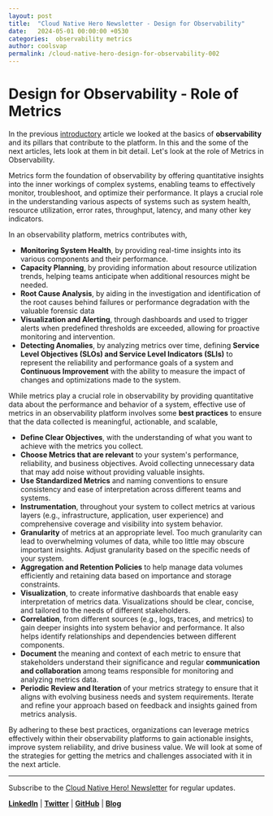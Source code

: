 ```yaml
---
layout: post
title:  "Cloud Native Hero Newsletter - Design for Observability"
date:   2024-05-01 00:00:00 +0530
categories:  observability metrics
author: coolsvap
permalink: /cloud-native-hero-design-for-observability-002
---
```

# Design for Observability - Role of Metrics

In the previous [introductory](https://cloudnativehero.github.io/cloud-native-hero-design-for-observability-001) article we looked at the basics of **observability** and its pillars that contribute to the platform. In this and the some of the next articles, lets look at them in bit detail. Let's look at the role of Metrics in Observability.

Metrics form the foundation of observability by offering quantitative insights into the inner workings of complex systems, enabling teams to effectively monitor, troubleshoot, and optimize their performance. It plays a crucial role in the understanding various aspects of systems such as system health, resource utilization, error rates, throughput, latency, and many other key indicators.

In an observability platform, metrics contributes with,

 - **Monitoring System Health**, by providing real-time insights into its various components and their performance.
 - **Capacity Planning**, by providing information about resource utilization trends, helping teams anticipate when additional resources might be needed.
 - **Root Cause Analysis**, by aiding in the investigation and identification of the root causes behind failures or performance degradation with the valuable forensic data
 - **Visualization and Alerting**, through dashboards and used to trigger alerts when predefined thresholds are exceeded, allowing for proactive monitoring and intervention.
 - **Detecting Anomalies**, by analyzing metrics over time, defining **Service Level Objectives (SLOs) and Service Level Indicators (SLIs)** to represent the reliability and performance goals of a system and **Continuous Improvement** with the ability to measure the impact of changes and optimizations made to the system.

While metrics play a crucial role in observability by providing quantitative data about the performance and behavior of a system, effective use of metrics in an observability platform involves some **best practices** to ensure that the data collected is meaningful, actionable, and scalable,

- **Define Clear Objectives**, with the understanding of what you want to achieve with the metrics you collect.
- **Choose Metrics that are relevant** to your system's performance, reliability, and business objectives. Avoid collecting unnecessary data that may add noise without providing valuable insights.
- **Use Standardized Metrics** and naming conventions to ensure consistency and ease of interpretation across different teams and systems.
- **Instrumentation**, throughout your system to collect metrics at various layers (e.g., infrastructure, application, user experience) and comprehensive coverage and visibility into system behavior.
- **Granularity** of metrics at an appropriate level. Too much granularity can lead to overwhelming volumes of data, while too little may obscure important insights. Adjust granularity based on the specific needs of your system.
- **Aggregation and Retention Policies** to help manage data volumes efficiently and retaining data based on importance and storage constraints.
- **Visualization**, to create informative dashboards that enable easy interpretation of metrics data. Visualizations should be clear, concise, and tailored to the needs of different stakeholders.
- **Correlation**, from different sources (e.g., logs, traces, and metrics) to gain deeper insights into system behavior and performance. It also helps identify relationships and dependencies between different components.
- **Document** the meaning and context of each metric to ensure that stakeholders understand their significance and regular **communication and collaboration** among teams responsible for monitoring and analyzing metrics data.
- **Periodic Review and Iteration** of your metrics strategy to ensure that it aligns with evolving business needs and system requirements. Iterate and refine your approach based on feedback and insights gained from metrics analysis.

By adhering to these best practices, organizations can leverage metrics effectively within their observability platforms to gain actionable insights, improve system reliability, and drive business value. We will look at some of the strategies for getting the metrics and challenges associated with it in the next article.

---
Subscribe to the [Cloud Native Hero! Newsletter](https://www.linkedin.com/newsletters/6940180331832446978/) for regular updates.

[**LinkedIn**](https://www.linkedin.com/company/cloudnativehero/) | [**Twitter**](https://twitter.com/cloudnativehero) | [**GitHub**](https://github.com/cloudnativehero) | [**Blog**](https://cloudnativehero.github.io/)